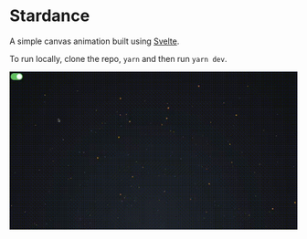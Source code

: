 # Stardance

A simple canvas animation built using [Svelte](https://svelte.dev/).

To run locally, clone the repo, `yarn` and then run `yarn dev`.

![demo](https://github.com/Vui-Chee/stardance/blob/master/assets/demo.gif)

